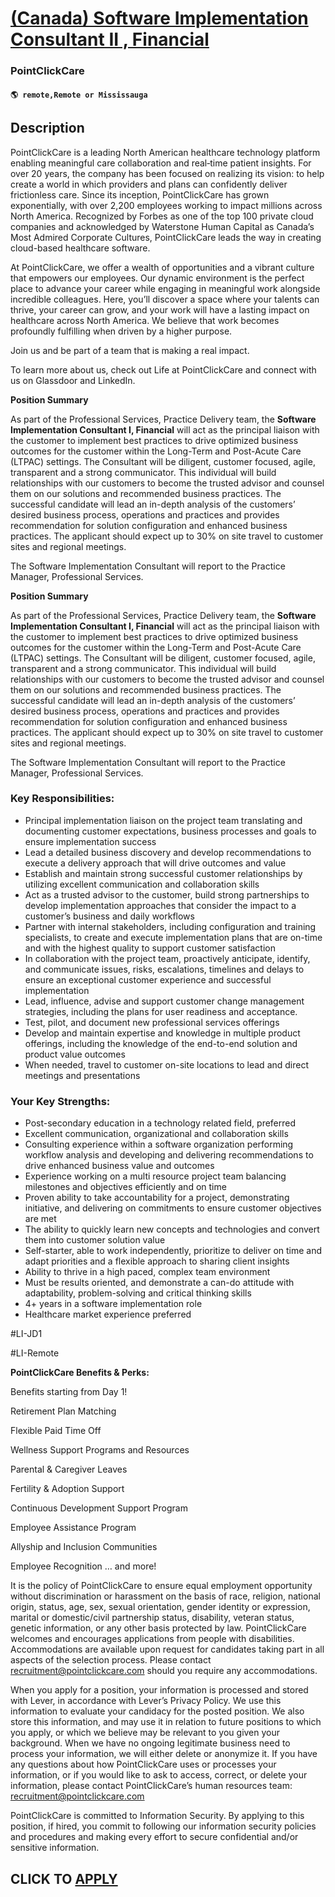 # [(Canada) Software Implementation Consultant II , Financial](https://www.remotewlb.com/apply/canada-software-implementation-consultant-ii-financial)  
### PointClickCare  
#### `🌎 remote,Remote or Mississauga`  

## Description

PointClickCare is a leading North American healthcare technology platform enabling meaningful care collaboration and real‐time patient insights. For over 20 years, the company has been focused on realizing its vision: to help create a world in which providers and plans can confidently deliver frictionless care. Since its inception, PointClickCare has grown exponentially, with over 2,200 employees working to impact millions across North America. Recognized by Forbes as one of the top 100 private cloud companies and acknowledged by Waterstone Human Capital as Canada’s Most Admired Corporate Cultures, PointClickCare leads the way in creating cloud-based healthcare software.

At PointClickCare, we offer a wealth of opportunities and a vibrant culture that empowers our employees. Our dynamic environment is the perfect place to advance your career while engaging in meaningful work alongside incredible colleagues. Here, you’ll discover a space where your talents can thrive, your career can grow, and your work will have a lasting impact on healthcare across North America. We believe that work becomes profoundly fulfilling when driven by a higher purpose.

Join us and be part of a team that is making a real impact.

To learn more about us, check out Life at PointClickCare and connect with us on Glassdoor and LinkedIn.

  

 **Position Summary**

As part of the Professional Services, Practice Delivery team, the **Software Implementation Consultant I, Financial** will act as the principal liaison with the customer to implement best practices to drive optimized business outcomes for the customer within the Long-Term and Post-Acute Care (LTPAC) settings. The Consultant will be diligent, customer focused, agile, transparent and a strong communicator. This individual will build relationships with our customers to become the trusted advisor and counsel them on our solutions and recommended business practices. The successful candidate will lead an in-depth analysis of the customers’ desired business process, operations and practices and provides recommendation for solution configuration and enhanced business practices. The applicant should expect up to 30% on site travel to customer sites and regional meetings.

The Software Implementation Consultant will report to the Practice Manager, Professional Services.

  

 **Position Summary**

As part of the Professional Services, Practice Delivery team, the **Software Implementation Consultant I, Financial** will act as the principal liaison with the customer to implement best practices to drive optimized business outcomes for the customer within the Long-Term and Post-Acute Care (LTPAC) settings. The Consultant will be diligent, customer focused, agile, transparent and a strong communicator. This individual will build relationships with our customers to become the trusted advisor and counsel them on our solutions and recommended business practices. The successful candidate will lead an in-depth analysis of the customers’ desired business process, operations and practices and provides recommendation for solution configuration and enhanced business practices. The applicant should expect up to 30% on site travel to customer sites and regional meetings.

The Software Implementation Consultant will report to the Practice Manager, Professional Services.

  

### Key Responsibilities:

* Principal implementation liaison on the project team translating and documenting customer expectations, business processes and goals to ensure implementation success
* Lead a detailed business discovery and develop recommendations to execute a delivery approach that will drive outcomes and value 
* Establish and maintain strong successful customer relationships by utilizing excellent communication and collaboration skills
* Act as a trusted advisor to the customer, build strong partnerships to develop implementation approaches that consider the impact to a customer’s business and daily workflows
* Partner with internal stakeholders, including configuration and training specialists, to create and execute implementation plans that are on-time and with the highest quality to support customer satisfaction
* In collaboration with the project team, proactively anticipate, identify, and communicate issues, risks, escalations, timelines and delays to ensure an exceptional customer experience and successful implementation
* Lead, influence, advise and support customer change management strategies, including the plans for user readiness and acceptance.
* Test, pilot, and document new professional services offerings
* Develop and maintain expertise and knowledge in multiple product offerings, including the knowledge of the end-to-end solution and product value outcomes
* When needed, travel to customer on-site locations to lead and direct meetings and presentations 

  

### Your Key Strengths:

* Post-secondary education in a technology related field, preferred
* Excellent communication, organizational and collaboration skills
* Consulting experience within a software organization performing workflow analysis and developing and delivering recommendations to drive enhanced business value and outcomes
* Experience working on a multi resource project team balancing milestones and objectives efficiently and on time
* Proven ability to take accountability for a project, demonstrating initiative, and delivering on commitments to ensure customer objectives are met
* The ability to quickly learn new concepts and technologies and convert them into customer solution value
* Self-starter, able to work independently, prioritize to deliver on time and adapt priorities and a flexible approach to sharing client insights
* Ability to thrive in a high paced, complex team environment
* Must be results oriented, and demonstrate a can-do attitude with adaptability, problem-solving and critical thinking skills
* 4+ years in a software implementation role
* Healthcare market experience preferred

  

#LI-JD1

#LI-Remote

  

 **PointClickCare Benefits & Perks:**

Benefits starting from Day 1!

Retirement Plan Matching

Flexible Paid Time Off

Wellness Support Programs and Resources

Parental & Caregiver Leaves

Fertility & Adoption Support

Continuous Development Support Program

Employee Assistance Program

Allyship and Inclusion Communities

Employee Recognition … and more!

  

It is the policy of PointClickCare to ensure equal employment opportunity without discrimination or harassment on the basis of race, religion, national origin, status, age, sex, sexual orientation, gender identity or expression, marital or domestic/civil partnership status, disability, veteran status, genetic information, or any other basis protected by law. PointClickCare welcomes and encourages applications from people with disabilities. Accommodations are available upon request for candidates taking part in all aspects of the selection process. Please contact recruitment@pointclickcare.com should you require any accommodations.

  

When you apply for a position, your information is processed and stored with Lever, in accordance with Lever’s Privacy Policy. We use this information to evaluate your candidacy for the posted position. We also store this information, and may use it in relation to future positions to which you apply, or which we believe may be relevant to you given your background. When we have no ongoing legitimate business need to process your information, we will either delete or anonymize it. If you have any questions about how PointClickCare uses or processes your information, or if you would like to ask to access, correct, or delete your information, please contact PointClickCare’s human resources team: recruitment@pointclickcare.com

  

PointClickCare is committed to Information Security. By applying to this position, if hired, you commit to following our information security policies and procedures and making every effort to secure confidential and/or sensitive information.

  
## CLICK TO [APPLY](https://www.remotewlb.com/apply/canada-software-implementation-consultant-ii-financial)

